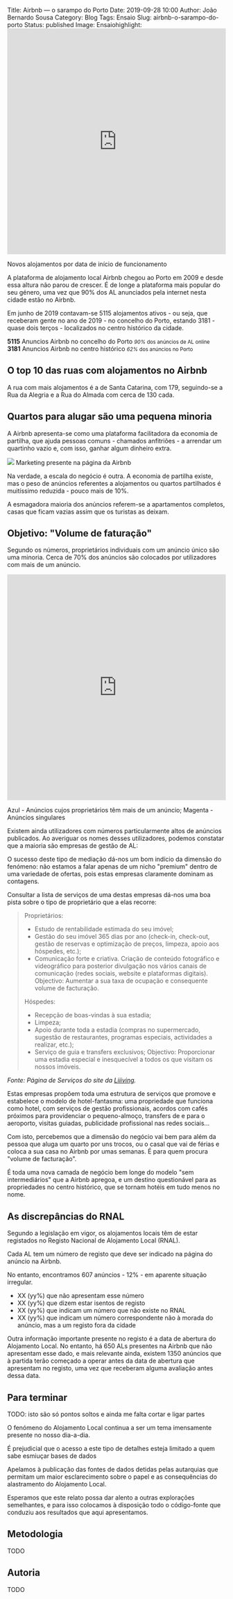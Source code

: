 Title: Airbnb — o sarampo do Porto
Date: 2019-09-28 10:00
Author: João Bernardo Sousa
Category: Blog
Tags: Ensaio
Slug: airbnb-o-sarampo-do-porto
Status: published
Image:
Ensaiohighlight: <iframe src="https://whiskas123.carto.com/builder/9651d97d-a9f4-446c-854d-8e40f3b43fe8/embed" width="100%" height="520" frameborder="0" allowfullscreen webkitallowfullscreen mozallowfullscreen oallowfullscreen msallowfullscreen></iframe>

<span class="caption">Novos alojamentos por data de início de funcionamento</span>

A plataforma de alojamento local Airbnb chegou ao Porto em 2009 e
desde essa altura não parou de crescer. É de longe a plataforma mais
popular do seu género, uma vez que 90% dos AL anunciados pela internet
nesta cidade estão no Airbnb.

Em junho de 2019 contavam-se 5115 alojamentos ativos - ou seja, que
receberam gente no ano de 2019 - no concelho do Porto, estando 3181 -
quase dois terços - localizados no centro histórico da cidade.

<div class="boxes">
  <div class="card">
    <strong>5115</strong>
    Anuncios Airbnb no concelho do Porto
    <small> <em>90%</em> dos anúncios de AL online</small>
  </div>
  <div class="card"><strong>3181</strong>
    Anuncios Airbnb no centro histórico
    <small> <em>62%</em> dos anúncios no Porto</small>
  </div>
</div>


## O top 10 das ruas com alojamentos no Airbnb

A rua com mais alojamentos é a de Santa Catarina, com 179,
seguindo-se a Rua da Alegria e a Rua do Almada com cerca de 130 cada.


<canvas id="myChart" width="400" height="100"></canvas>
<script>
  var ctx = document.getElementById('myChart').getContext('2d');
  var myChart = new Chart(ctx, {
      type: 'horizontalBar',
      data: {
          labels: ['Rua de Santa Catarina', 'Rua da Alegria', 'Rua do Almada', 
                   'Av. da  Boavista', 'Rua de Santo Ildefonso','Rua de Cedofeita',
                   'Rua do Bonjardim','Rua Formosa','Rua do Visconde de Setúbal'],
          datasets: [{
              label: 'Número de Anúncios',
              data: [179,130,126,116,105,101,98,97,94],
              backgroundColor: 
                  'rgba(255, 90, 95, 1)'
              
          }]
      },
      options: {
          scales: {
              yAxes: [{
                  ticks: {
                      beginAtZero: true
                  }
              }]
          }
      }
  });
</script>

## Quartos para alugar são uma pequena minoria

A Airbnb apresenta-se como uma plataforma facilitadora da economia
de partilha, que ajuda pessoas comuns - chamados anfitriões - a
arrendar um quartinho vazio e, com isso, ganhar algum dinheiro extra.

<img src="https://i.imgur.com/VdpqdAt.png">
<span class="caption">Marketing presente na página da Airbnb</span>

Na verdade, a escala do negócio é outra. A economia de partilha existe,
mas o peso de anúncios referentes a alojamentos ou quartos partilhados
é muitíssimo reduzida - pouco mais de 10%. 

<canvas id="myChart2" width="400" height="100"></canvas>
<script>
  var ctx = document.getElementById('myChart2').getContext('2d');
  var myChart = new Chart(ctx, {
    type: 'doughnut',
    data: {
      labels: ['Apartamentos Completos', 'Quartos Privativos', 'Quartos Partilhados'],
      datasets: [{
        label: 'Número de Alojamentos',
        data: [4002,494,14],
        backgroundColor: [
          'rgba(255, 90, 95, 1)',
          'rgba(0,166,153,1)',
          'rgba(252,100,45,1)'
        ]

      }]
    },
    options: {

    }
  });
</script>

A esmagadora maioria dos anúncios referem-se a apartamentos
completos, casas que ficam vazias assim que os turistas as deixam.

## Objetivo: "Volume de faturação"

Segundo os números, proprietários individuais com um anúncio único
são uma minoria. Cerca de 70% dos anúncios são colocados por
utilizadores com mais de um anúncio.

<iframe src="https://whiskas123.carto.com/builder/b746c59c-ea7b-4e11-a662-729a6b92d4a0/embed"
  width="100%" height="520" frameborder="0" 
  allowfullscreen webkitallowfullscreen mozallowfullscreen oallowfullscreen msallowfullscreen></iframe>

<span class="caption">Azul - Anúncios cujos proprietários têm mais de um anúncio; Magenta - Anúncios singulares</span>

Existem ainda utilizadores com números particularmente altos de
anúncios publicados. Ao averiguar os nomes desses utilizadores, podemos
constatar que a maioria são empresas de gestão de AL:

<canvas id="myChart3" width="400" height="100"></canvas>
<script>
  var ctx = document.getElementById('myChart3').getContext('2d');
  var myChart = new Chart(ctx, {
    type: 'horizontalBar',
    data: {
      labels: ['Feels Like Home', 'Liiiving', 'Oporto City Flats', 
               'Host Wise', 'Porto City Hosts','Oporto Rental Management',
               'Home Me','Rui','Marta','Carolina'],
      datasets: [{
        label: 'Número de Anúncios',
        data: [53,49,45,42,39,35,28,28,27,26],
        backgroundColor: 
        'rgba(0, 166, 153, 1)'
      }]
    },
    options: {
      scales: {
        yAxes: [{
          ticks: {
            beginAtZero: true
          }
        }]
      }
    }
  });
</script>

O sucesso deste tipo de mediação dá-nos um bom indício da dimensão
do fenómeno: não estamos a falar apenas de um nicho "premium" dentro
de uma variedade de ofertas, pois estas empresas claramente dominam as
contagens.

Consultar a lista de serviços de uma destas empresas dá-nos uma boa
pista sobre o tipo de proprietário que a elas recorre:

> Proprietários:
>   - Estudo de rentabilidade estimada do seu imóvel;
>   - Gestão do seu imóvel 365 dias por ano (check-in, check-out, gestão
>     de reservas e optimização de preços, limpeza, apoio aos hóspedes,
>     etc.);
>   - Comunicação forte e criativa. Criação de conteúdo fotográfico e
>     videográfico para posterior divulgação nos vários canais de
>     comunicação (redes sociais, website e plataformas digitais).
>   Objectivo: Aumentar a sua taxa de ocupação e consequente volume de facturação.
> 
>   Hóspedes:
>   - Recepção de boas-vindas à sua estadia;
>   - Limpeza;
>   - Apoio durante toda a estadia (compras no supermercado, sugestão de
>     restaurantes, programas especiais, actividades a realizar, etc.);
>   - Serviço de guia e transfers exclusivos;
>   Objectivo: Proporcionar uma estadia especial e inesquecível a todos os que visitam os nossos imóveis.

_Fonte: Página de Serviços do site da [Liiiving](https://www.liiiving.pt/pt/Servicos)._

Estas empresas propõem toda uma estrutura de serviços que promove e
estabelece o modelo de hotel-fantasma: uma propriedade que funciona
como hotel, com serviços de gestão profissionais, acordos com cafés
próximos para providenciar o pequeno-almoço, transfers de e para o
aeroporto, visitas guiadas, publicidade profissional nas redes
sociais...

Com isto, percebemos que a dimensão do negócio vai bem para além da
pessoa que aluga um quarto por uns trocos, ou o casal que vai de férias
e coloca a sua casa no Airbnb por umas semanas. É para quem procura
"volume de facturação".

É toda uma nova camada de negócio bem longe do modelo "sem
intermediários" que a Airbnb apregoa, e um destino questionável para as
propriedades no centro histórico, que se tornam hotéis em tudo menos no
nome.


## As discrepâncias do RNAL

Segundo a legislação em vigor, os alojamentos locais têm de estar
registados no Registo Nacional de Alojamento Local (RNAL). 

Cada AL tem um número de registo que deve ser indicado na página do
anúncio na Airbnb.

No entanto, encontramos 607 anúncios - 12% - em aparente situação irregular.

- XX (yy%) que não apresentam esse número
- XX (yy%) que dizem estar isentos de registo
- XX (yy%) que indicam um número que não existe no RNAL
- XX (yy%) que indicam um número correspondente não à morada do anúncio, mas a um registo fora da cidade

Outra informação importante presente no registo é a data de abertura
do Alojamento Local. No entanto, há 650 ALs presentes na Airbnb que não
apresentam esse dado, e mais relevante ainda, existem 1350 anúncios que
à partida terão começado a operar antes da data de abertura que
apresentam no registo, uma vez que receberam alguma avaliação antes
dessa data.

## Para terminar

TODO: isto são só pontos soltos e ainda me falta cortar e ligar partes

O fenómeno do Alojamento Local continua a ser um tema imensamente presente no nosso dia-a-dia. 

É prejudicial que o acesso a este tipo de detalhes esteja limitado a quem sabe esmiuçar bases de dados

Apelamos à publicação das fontes de dados detidas pelas autarquias que permitam um maior esclarecimento sobre o papel e as consequências do alastramento do Alojamento Local.

Esperamos que este relato possa dar alento a outras explorações semelhantes, e para isso colocamos à disposição todo o código-fonte que conduziu aos resultados que aqui apresentamos.


## Metodologia

TODO

## Autoria

TODO
